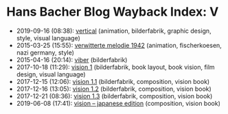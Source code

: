 # Hans Bacher Blog Wayback Index: V

* 2019-09-16 (08:38): [vertical](https://web.archive.org/web/https://one1more2time3.wordpress.com/2019/09/16/vertical/) (animation, bilderfabrik, graphic design, style, visual language)
* 2015-03-25 (15:55): [verwitterte melodie 1942](https://web.archive.org/web/https://one1more2time3.wordpress.com/2015/03/25/verwitterte-melodie-1942/) (animation, fischerkoesen, nazi germany, style)
* 2015-04-16 (20:14): [viber](https://web.archive.org/web/https://one1more2time3.wordpress.com/2015/04/16/viber/) (bilderfabrik)
* 2017-10-18 (11:29): [vision 1](https://web.archive.org/web/https://one1more2time3.wordpress.com/2017/10/18/vision-1/) (bilderfabrik, book layout, book vision, film design, visual language)
* 2017-12-15 (12:06): [vision 1.1](https://web.archive.org/web/https://one1more2time3.wordpress.com/2017/12/15/vision-1-1/) (bilderfabrik, composition, vision book)
* 2017-12-16 (13:05): [vision 1.2](https://web.archive.org/web/https://one1more2time3.wordpress.com/2017/12/16/vision-1-2/) (bilderfabrik, composition, vision book)
* 2017-12-21 (08:36): [vision 1.3](https://web.archive.org/web/https://one1more2time3.wordpress.com/2017/12/21/vision-1-3/) (bilderfabrik, composition, vision book)
* 2019-06-08 (17:41): [vision – japanese edition](https://web.archive.org/web/https://one1more2time3.wordpress.com/2019/06/08/vision-japanese-edition/) (composition, vision book)